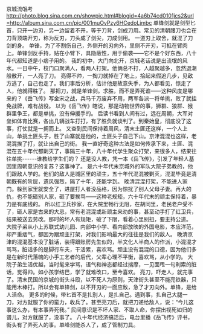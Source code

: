 京城流氓考
http://photo.blog.sina.com.cn/showpic.html#blogid=4a6b74cd0101jcs2&url=http://album.sina.com.cn/pic/001muOvPzy6HCedoLjmbc
   单锋剑就是剑型匕首，只开一边刃，另一边留着不开，等于刀背，剑成刀用。常见的清朝腰刀也会在刀背顶端开刃，称为反刃，刀头成了剑尖，刀成剑用。
   一道刃上取舍，就混了刀剑的身。
   单锋，为了不割伤自己，外侧开的刃向外，里侧不开刃，可抵在臂肉上。单锋剑反手持，贴在小臂下，具隐蔽性，用于偷袭——它不是个好东西，八十年代都知道是小痞子用的。
   我的初中，大门向北开，京城老话说是出流氓的风水。一日中午，校门口聚满人，看两人打架。他俩总不打，人越聚越多，忽然退潮般散开，一人亮了刀。
   亮得不帅，一掏刀就掉在了地上，拾起来假追几步，见敌方逃了，自己也走了。我们事后分析，估计他是故意失手，为人都看见，惊走了人，他就得胜了。
   那把刀，就是单锋剑。求胜，而不是弄死谁——这种风度是哪来的？《岳飞传》写金宋之战，兵马千万废弃不用，两军各派一将单挑，败了就挂免战牌，难有战役。
    以为《岳飞传》瞎说，那是动物世界的事，狮群、狼群、猴群里争王，都是单挑，没有伸援手的。
    后读书看到人间有过，远在周朝，大军对垒如体育比赛，各出几辆战车打打，有了胜负就谈判了。到秦始皇，彻底没了这事，打仗就是一拥而上。
   又查到民间保持着周风，清末土匪还这样，一个人上山，单挑土匪头子，胜了山寨就是他的，土匪头子自己下山。京津混混也这样，老混混挨了打，就让出自己的街。
    我一直好奇这种古法是如何传承下来，土匪、混混在五十年代都剿灭了，事隔三十年，八十年代学生聚众打架，来很多人，结果往往单挑------谁教给学生们的？
    还是没人教，凭一本《岳飞传》，引发了年轻人基因里周朝意识的复苏？这事神了。
    是六十年代末京城外的军队大院子弟教的，他们跟敌人学的。他们的敌人是城区里的顽主，五十年代混混被剿灭，混混毕竟是清朝既有的阶层，遗风强烈，隔了十年，还能学到。
    晚清混混打架，不能进人家门。躲到家里就安全了，进屋打人者没品格，因为惊扰了别人父母子妻。再大的仇，也不能砸别人家，砸了要挨骂——这种老规矩，六十年代末的顽主保持着，暴力是有底线的。
    所以红卫兵抄家，在大院里畅行无阻，在胡同里，老民老户受不了，砸人家是古来的大忌，常有老混混或新顽主来劝的事，甚至动手打了红卫兵，结果被送去劳改。那时的坏人有规矩，破了下限，看着心里别扭，要主持公道。
    大院子弟从小上苏联式幼儿园、内部中小学、看内部放映的外国电影，本应洋范，却严重痞气，都因为跟顽主打架，对我们影响最大的往往是我们的敌人。
    晚清京津的混混基本没了脏话，装得跟账房先生似的，半文化人半商人的作派，小混混才骂骂，脏话多的是脚行车夫，干活累，喜欢骂。顽主没有混混的口德，因为他们多是在新时代落魄的小手工艺者的后代，父辈心理不平衡，喜欢骂，从小学的。
    大院子弟生活优越，当时髦来学骂，语气和神态都经过揣摩，一见面甩一句利索的脏话，觉得帅。如小孩学结巴，学了就难改口，至今喜欢。
    亮刀，吓走人，就完事了。清末民国的京城的街头斗殴，以不死人为原则，天津街头甚至不能亮铁器，只能用木棒打。所以会有单锋剑，以不开刃的一面应敌，急了才刃向外。单锋，是给人活命。
    更多的时候，带匕首不是扎别人，是扎自己。遇到事，扎自己大腿一刀，对方就服了你的蛮力，收兵了。甚至亮刀后，就把刀递给敌人，说：“今儿这事这么办，有本事弄死我。”
    民间意识是不坏人家、不取人命，你摆出视死如归的谱儿，对方就服了，没事了。
    八十年代经济搞活后，电台里播《岳飞传》评书，街头有了弄死人的事。单峰剑能杀人了，成了管制刀具。
  
